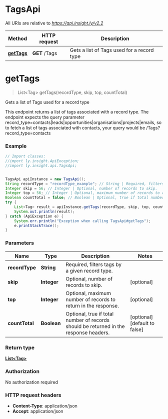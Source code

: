 # TagsApi

All URIs are relative to *https://api.insight.ly/v2.2*

Method | HTTP request | Description
------------- | ------------- | -------------
[**getTags**](TagsApi.md#getTags) | **GET** /Tags | Gets a list of Tags used for a record type


<a name="getTags"></a>
# **getTags**
> List&lt;Tag&gt; getTags(recordType, skip, top, countTotal)

Gets a list of Tags used for a record type

This endpoint returns a list of tags associated with a record type. The endpoint expects the query parameter            record_type&#x3D;contacts|leads|opportunities|organisations|projects|emails, so to fetch a list of tags associated with contacts, your query would be            /Tags?record_type&#x3D;contacts

### Example
```java
// Import classes:
//import ly.insight.ApiException;
//import ly.insight.api.TagsApi;


TagsApi apiInstance = new TagsApi();
String recordType = "recordType_example"; // String | Required, filters tags by a given record type.
Integer skip = 56; // Integer | Optional, number of records to skip.
Integer top = 56; // Integer | Optional, maximum number of records to return in the response.
Boolean countTotal = false; // Boolean | Optional, true if total number of records should be returned in the response headers.
try {
    List<Tag> result = apiInstance.getTags(recordType, skip, top, countTotal);
    System.out.println(result);
} catch (ApiException e) {
    System.err.println("Exception when calling TagsApi#getTags");
    e.printStackTrace();
}
```

### Parameters

Name | Type | Description  | Notes
------------- | ------------- | ------------- | -------------
 **recordType** | **String**| Required, filters tags by a given record type. |
 **skip** | **Integer**| Optional, number of records to skip. | [optional]
 **top** | **Integer**| Optional, maximum number of records to return in the response. | [optional]
 **countTotal** | **Boolean**| Optional, true if total number of records should be returned in the response headers. | [optional] [default to false]

### Return type

[**List&lt;Tag&gt;**](Tag.md)

### Authorization

No authorization required

### HTTP request headers

 - **Content-Type**: application/json
 - **Accept**: application/json

